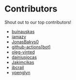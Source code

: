 # Contributors

Shout out to our top contributors!

- [buinauskas](https://api.github.com/users/buinauskas)
- [iamazy](https://api.github.com/users/iamazy)
- [JonasBakys0](https://api.github.com/users/JonasBakys0)
- [github-actions[bot]](https://api.github.com/users/github-actions%5Bbot%5D)
- [oleg-vinted](https://api.github.com/users/oleg-vinted)
- [dainiusjocas](https://api.github.com/users/dainiusjocas)
- [Jakimcikas](https://api.github.com/users/Jakimcikas)
- [jbcrail](https://api.github.com/users/jbcrail)
- [ypenglyn](https://api.github.com/users/ypenglyn)
